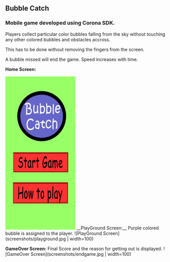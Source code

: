 ## Bubble Catch
### Mobile game developed using Corona SDK.
Players collect particular color bubbles falling from the sky without touching any other colored bubbles and obstacles accross. 

This has to be done without removing the fingers from the screen. 

A bubble missed will end the game. Speed increases with time.

__Home Screen:__

<img src="screenshots/welcome.jpg" height="480" width="220">
__PlayGround Screen:__
Purple colored bubble is assigned to the player.
![PlayGround Screen](screenshots/playground.jpg  | width=100)

__GameOver Screen:__
Final Score and the reason for getting out is displayed. 
![GameOver Screen](screenshots/endgame.jpg | width=100)